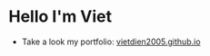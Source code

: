 # Hello I'm Viet 
- Take a look my portfolio: [vietdien2005.github.io](http://vietdien2005.github.io)